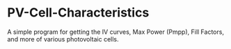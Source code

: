 # PV-Cell-Characteristics
A simple program for getting the IV curves, Max Power (Pmpp), Fill Factors, and more of various photovoltaic cells.
